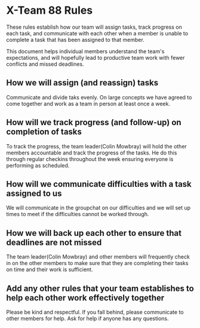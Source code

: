 # X-Team 88 Rules

These rules establish how our team will assign tasks,
track progress on each task, and communicate with each other 
when a member is unable to complete a task that has been assigned to that member.

This document helps individual members understand the team's expectations,
and will hopefully lead to productive team work with fewer conflicts
and missed deadlines.

## How we will assign (and reassign) tasks
Communicate and divide taks evenly. On large concepts we have agreed to come together and work as a team in person at least once a week. 


## How will we track progress (and follow-up) on completion of tasks
To track the progress, the team leader(Colin Mowbray) will hold the other members accountable and track the progress of the tasks. He do this through regular checkins throughout the week ensuring everyone is performing as scheduled.


## How will we communicate difficulties with a task assigned to us
We will communicate in the groupchat on our difficulties and we will set up times to meet if the difficulties cannot be worked through.


## How we will back up each other to ensure that deadlines are not missed
The team leader(Colin Mowbray) and other members will frequently check in on the other members to make sure that they are completing their tasks on time and their work is sufficient.


## Add any other rules that your team establishes to help each other work effectively together
Please be kind and respectful. If you fall behind, please communicate to other members for help. 
Ask for help if anyone has any questions.


